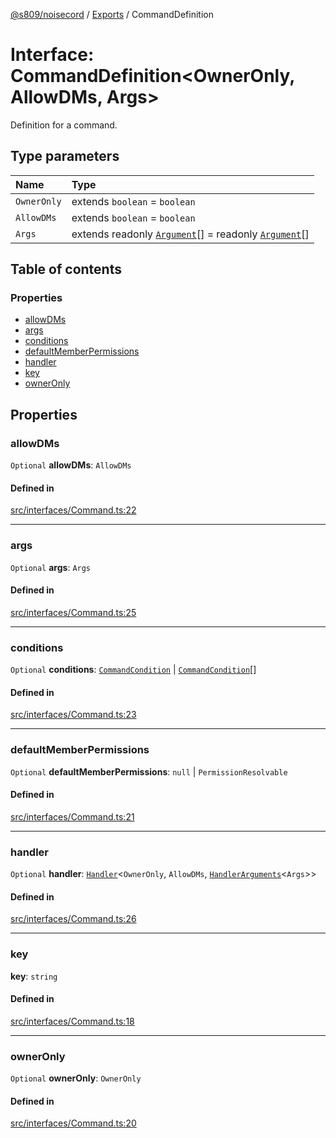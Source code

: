 [@s809/noisecord](../README.md) / [Exports](../modules.md) / CommandDefinition

# Interface: CommandDefinition<OwnerOnly, AllowDMs, Args\>

Definition for a command.

## Type parameters

| Name | Type |
| :------ | :------ |
| `OwnerOnly` | extends `boolean` = `boolean` |
| `AllowDMs` | extends `boolean` = `boolean` |
| `Args` | extends readonly [`Argument`](../modules/CommandDefinition.md#argument)[] = readonly [`Argument`](../modules/CommandDefinition.md#argument)[] |

## Table of contents

### Properties

- [allowDMs](CommandDefinition-1.md#allowdms)
- [args](CommandDefinition-1.md#args)
- [conditions](CommandDefinition-1.md#conditions)
- [defaultMemberPermissions](CommandDefinition-1.md#defaultmemberpermissions)
- [handler](CommandDefinition-1.md#handler)
- [key](CommandDefinition-1.md#key)
- [ownerOnly](CommandDefinition-1.md#owneronly)

## Properties

### allowDMs

 `Optional` **allowDMs**: `AllowDMs`

#### Defined in

[src/interfaces/Command.ts:22](https://github.com/s809/noisecord/blob/50a8c6b/src/interfaces/Command.ts#L22)

___

### args

 `Optional` **args**: `Args`

#### Defined in

[src/interfaces/Command.ts:25](https://github.com/s809/noisecord/blob/50a8c6b/src/interfaces/Command.ts#L25)

___

### conditions

 `Optional` **conditions**: [`CommandCondition`](CommandCondition-1.md) \| [`CommandCondition`](CommandCondition-1.md)[]

#### Defined in

[src/interfaces/Command.ts:23](https://github.com/s809/noisecord/blob/50a8c6b/src/interfaces/Command.ts#L23)

___

### defaultMemberPermissions

 `Optional` **defaultMemberPermissions**: ``null`` \| `PermissionResolvable`

#### Defined in

[src/interfaces/Command.ts:21](https://github.com/s809/noisecord/blob/50a8c6b/src/interfaces/Command.ts#L21)

___

### handler

 `Optional` **handler**: [`Handler`](../modules/Command.md#handler)<`OwnerOnly`, `AllowDMs`, [`HandlerArguments`](../modules/CommandDefinition.md#handlerarguments)<`Args`\>\>

#### Defined in

[src/interfaces/Command.ts:26](https://github.com/s809/noisecord/blob/50a8c6b/src/interfaces/Command.ts#L26)

___

### key

 **key**: `string`

#### Defined in

[src/interfaces/Command.ts:18](https://github.com/s809/noisecord/blob/50a8c6b/src/interfaces/Command.ts#L18)

___

### ownerOnly

 `Optional` **ownerOnly**: `OwnerOnly`

#### Defined in

[src/interfaces/Command.ts:20](https://github.com/s809/noisecord/blob/50a8c6b/src/interfaces/Command.ts#L20)

